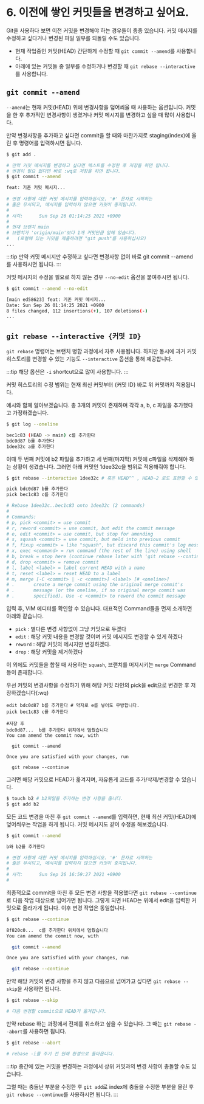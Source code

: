 # 6. 이전에 쌓인 커밋들을 변경하고 싶어요. 
Git을 사용하다 보면 이전 커밋을 변경해야 하는 경우들이 종종 있습니다. 커밋 메시지를 수정하고 싶다거나 변경된 파일 일부를 되돌릴 수도 있습니다.

- 현재 작업중인 커밋(HEAD) 간단하게 수정할 때 `git commit --amend`를 사용합니다.
- 아래에 있는 커밋들 중 일부를 수정하거나 변경할 때 `git rebase --interactive`를 사용합니다.

## `git commit --amend`
`--amend`는 현재 커밋(HEAD) 위에 변경사항을 덮어씌울 때 사용하는 옵션입니다. 커밋을 한 후 추가적인 변경사항이 생겼거나 커밋 메시지를 변경하고 싶을 때 많이 사용합니다.

만약 변경사항을 추가하고 싶다면 commit을 할 때와 마찬가지로 staging(index)에 올린 후 명령어를 입력하시면 됩니다.
 
```bash
$ git add .

# 만약 커밋 메시지를 변경하고 싶다면 텍스트를 수정한 후 저장을 하면 됩니다.
# 변경이 필요 없다면 바로 :wq로 저장을 하면 됩니다. 
$ git commit --amend

feat: 기존 커밋 메시지...
  
# 변경 사항에 대한 커밋 메시지를 입력하십시오. '#' 문자로 시작하는
# 줄은 무시되고, 메시지를 입력하지 않으면 커밋이 중지됩니다.
#
# 시각:      Sun Sep 26 01:14:25 2021 +0900
#
# 현재 브랜치 main
# 브랜치가 'origin/main'보다 1개 커밋만큼 앞에 있습니다.
#   (로컬에 있는 커밋을 제출하려면 "git push"를 사용하십시오)
...

```

:::tip
만약 커밋 메시지만 수정하고 싶다면 변경사항 없이 바로 git commit --amend를 사용하시면 됩니다.
:::

커밋 메시지의 수정을 필요로 하지 않는 경우 `--no-edit` 옵션을 붙여주시면 됩니다.
```bash
$ git commit --amend --no-edit

[main ed58623] feat: 기존 커밋 메시지...
Date: Sun Sep 26 01:14:25 2021 +0900
8 files changed, 112 insertions(+), 107 deletions(-)
...
```

## `git rebase --interactive {커밋 ID}`
`git rebase` 명령어는 브랜치 병합 과정에서 자주 사용됩니다. 하지만 동시에 과거 커밋 히스토리를 변경할 수 있는 기능도 `--interactive` 옵션을 통해 제공합니다.

:::tip
해당 옵션은 `-i` shortcut으로 많이 사용합니다.
:::

커밋 히스토리의 수정 범위는 현재 최신 커밋부터 {커밋 ID} 바로 위 커밋까지 적용됩니다.

예시와 함께 알아보겠습니다. 총 3개의 커밋이 존재하며 각각 a, b, c 파일을 추가했다고 가정하겠습니다.  

```bash
$ git log --oneline

bec1c83 (HEAD -> main) c를 추가한다
bdc0d87 b를 추가한다
1dee32c a를 추가한다

```

이때 두 번째 커밋에 b2 파일을 추가하고 세 번째(마지막) 커밋에 c파일을 삭제해야 하는 상황이 생겼습니다. 그러면 아래 커밋인 1dee32c을 범위로 적용해줘야 합니다.

```bash
$ git rebase --interactive 1dee32c # 혹은 HEAD^^ , HEAD~2 로도 표현할 수 있습니다.

pick bdc0d87 b를 추가한다
pick bec1c83 c를 추가한다

# Rebase 1dee32c..bec1c83 onto 1dee32c (2 commands)
#
# Commands:
# p, pick <commit> = use commit
# r, reword <commit> = use commit, but edit the commit message
# e, edit <commit> = use commit, but stop for amending
# s, squash <commit> = use commit, but meld into previous commit
# f, fixup <commit> = like "squash", but discard this commit's log message
# x, exec <command> = run command (the rest of the line) using shell
# b, break = stop here (continue rebase later with 'git rebase --continue')
# d, drop <commit> = remove commit
# l, label <label> = label current HEAD with a name
# t, reset <label> = reset HEAD to a label
# m, merge [-C <commit> | -c <commit>] <label> [# <oneline>]
# .       create a merge commit using the original merge commit's
# .       message (or the oneline, if no original merge commit was
# .       specified). Use -c <commit> to reword the commit message 
```

입력 후, VIM 에디터를 확인할 수 있습니다. 대표적인 Command들을 먼저 소개하면 아래와 같습니다.

- `pick` : 별다른 변경 사항없이 그냥 커밋으로 두겠다
- `edit` : 해당 커밋 내용을 변경할 것이며 커밋 메시지도 변경할 수 있게 하겠다
- `reword` : 해당 커밋의 메시지만 변경하겠다.
- `drop` : 해당 커밋을 제거하겠다

이 외에도 커밋들을 합칠 때 사용하는 `squash`, 브랜치를 머지시키는 `merge` Command 등이 존재합니다.

우선 커밋의 변경사항을 수정하기 위해 해당 커밋 라인의 pick을 edit으로 변경한 후 저장하겠습니다(:wq)

```shell
edit bdc0d87 b를 추가한다 # 약자로 e를 넣어도 무방합니다. 
pick bec1c83 c를 추가한다

#저장 후 
bdc0d87...  b를 추가한다 위치에서 멈췄습니다
You can amend the commit now, with

  git commit --amend

Once you are satisfied with your changes, run

  git rebase --continue
```

그러면 해당 커밋으로 HEAD가 옮겨지며, 자유롭게 코드를 추가/삭제/변경할 수 있습니다.
```bash
$ touch b2 # b2파일을 추가하는 변경 사항을 줍니다.
$ git add b2
```

모든 코드 변경을 마친 후 `git commit --amend`를 입력하면, 현재 최신 커밋(HEAD)에 덮어씌우는 작업을 하게 됩니다. 
커밋 메시지도 같이 수정을 해보겠습니다.

```bash
$ git commit --amend

b와 b2를 추가한다  

# 변경 사항에 대한 커밋 메시지를 입력하십시오. '#' 문자로 시작하는
# 줄은 무시되고, 메시지를 입력하지 않으면 커밋이 중지됩니다.
#
# 시각:      Sun Sep 26 16:59:27 2021 +0900
#
```

최종적으로 commit을 마친 후 모든 변경 사항을 적용했다면 `git rebase --continue`로 다음 작업 대상으로 넘어가면 됩니다.
그렇게 되면 HEAD는 위에서 edit을 입력한 커밋으로 올라가게 됩니다. 이후 변경 작업은 동일합니다.
```bash
$ git rebase --continue

8f820c0...  c를 추가한다 위치에서 멈췄습니다
You can amend the commit now, with

  git commit --amend

Once you are satisfied with your changes, run

  git rebase --continue
```

만약 해당 커밋의 변경 사항을 주지 않고 다음으로 넘어가고 싶다면 `git rebase --skip`을 사용하면 됩니다.
```bash
$ git rebase --skip 

# 다음 변경할 commit으로 HEAD가 옮겨갑니다.
```

만약 rebase 하는 과정에서 전체를 취소하고 싶을 수 있습니다. 그 때는 `git rebase --abort`를 사용하면 됩니다.

```bash
$ git rebase --abort

# rebase -i를 주기 전 원래 환경으로 돌아옵니다. 
```

:::tip
중간에 있는 커밋을 변경하는 과정에서 상위 커밋과의 변경 사항이 충돌할 수도 있습니다. 

그럴 때는 충돌난 부분을 수정한 후 `git add`로 index에 충돌을 수정한 부분을 올린 후 `git rebase --continue`를 사용하시면 됩니다. 
:::